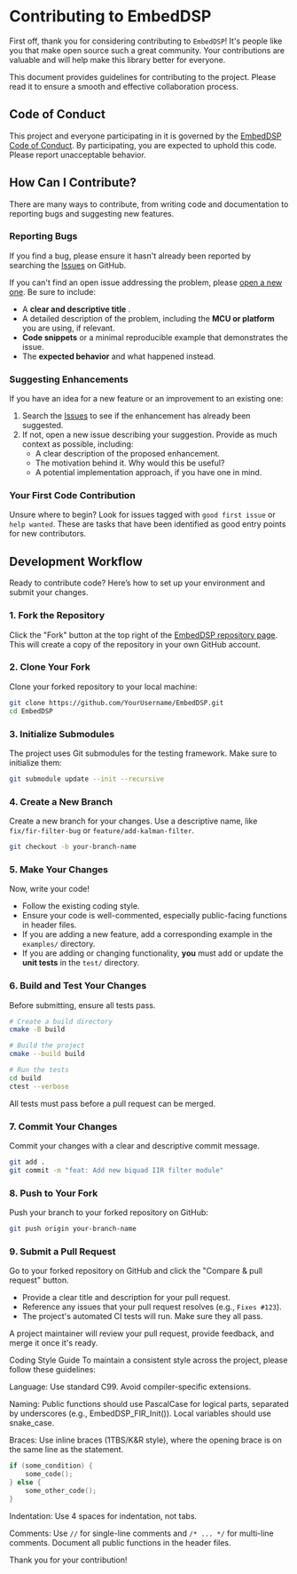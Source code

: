 # Contributing to EmbedDSP

First off, thank you for considering contributing to `EmbedDSP`! It's people like you that make open source such a great community. Your contributions are valuable and will help make this library better for everyone.

This document provides guidelines for contributing to the project. Please read it to ensure a smooth and effective collaboration process.

## Code of Conduct

This project and everyone participating in it is governed by the [EmbedDSP Code of Conduct](CODE_OF_CONDUCT.md). By participating, you are expected to uphold this code. Please report unacceptable behavior.

## How Can I Contribute?

There are many ways to contribute, from writing code and documentation to reporting bugs and suggesting new features.

### Reporting Bugs

If you find a bug, please ensure it hasn't already been reported by searching the [Issues](https://github.com/Bubi2001/EmbedDSP/issues) on GitHub.

If you can't find an open issue addressing the problem, please [open a new one](https://github.com/Bubi2001/EmbedDSP/issues/new). Be sure to include:

* A **clear and descriptive title** .
* A detailed description of the problem, including the **MCU or platform** you are using, if relevant.
* **Code snippets** or a minimal reproducible example that demonstrates the issue.
* The **expected behavior** and what happened instead.

### Suggesting Enhancements

If you have an idea for a new feature or an improvement to an existing one:

1. Search the [Issues](https://github.com/Bubi2001/EmbedDSP/issues) to see if the enhancement has already been suggested.
2. If not, open a new issue describing your suggestion. Provide as much context as possible, including:
   * A clear description of the proposed enhancement.
   * The motivation behind it. Why would this be useful?
   * A potential implementation approach, if you have one in mind.

### Your First Code Contribution

Unsure where to begin? Look for issues tagged with `good first issue` or `help wanted`. These are tasks that have been identified as good entry points for new contributors.

## Development Workflow

Ready to contribute code? Here’s how to set up your environment and submit your changes.

### 1. Fork the Repository

Click the "Fork" button at the top right of the [EmbedDSP repository page](https://www.google.com/search?q=https://github.com/YourUsername/EmbedDSP "null"). This will create a copy of the repository in your own GitHub account.

### 2. Clone Your Fork

Clone your forked repository to your local machine:

```bash
git clone https://github.com/YourUsername/EmbedDSP.git
cd EmbedDSP
```

### 3. Initialize Submodules

The project uses Git submodules for the testing framework. Make sure to initialize them:

```bash
git submodule update --init --recursive
```

### 4. Create a New Branch

Create a new branch for your changes. Use a descriptive name, like `fix/fir-filter-bug` or `feature/add-kalman-filter`.

```bash
git checkout -b your-branch-name
```

### 5. Make Your Changes

Now, write your code!

* Follow the existing coding style.
* Ensure your code is well-commented, especially public-facing functions in header files.
* If you are adding a new feature, add a corresponding example in the `examples/` directory.
* If you are adding or changing functionality, **you** must add or update the **unit tests** in the `test/` directory.

### 6. Build and Test Your Changes

Before submitting, ensure all tests pass.

```bash
# Create a build directory
cmake -B build

# Build the project
cmake --build build

# Run the tests
cd build
ctest --verbose
```

All tests must pass before a pull request can be merged.

### 7. Commit Your Changes

Commit your changes with a clear and descriptive commit message.

```bash
git add .
git commit -m "feat: Add new biquad IIR filter module"
```

### 8. Push to Your Fork

Push your branch to your forked repository on GitHub:

```bash
git push origin your-branch-name
```

### 9. Submit a Pull Request

Go to your forked repository on GitHub and click the "Compare & pull request" button.

* Provide a clear title and description for your pull request.
* Reference any issues that your pull request resolves (e.g., `Fixes #123`).
* The project's automated CI tests will run. Make sure they all pass.

A project maintainer will review your pull request, provide feedback, and merge it once it's ready.

Coding Style Guide
To maintain a consistent style across the project, please follow these guidelines:

Language: Use standard C99. Avoid compiler-specific extensions.

Naming: Public functions should use PascalCase for logical parts, separated by underscores (e.g., EmbedDSP_FIR_Init()). Local variables should use snake_case.

Braces: Use inline braces (1TBS/K&R style), where the opening brace is on the same line as the statement.

```c
if (some_condition) {
    some_code();
} else {
    some_other_code();
}
```

Indentation: Use 4 spaces for indentation, not tabs.

Comments: Use `//` for single-line comments and `/* ... */` for multi-line comments. Document all public functions in the header files.

Thank you for your contribution!
